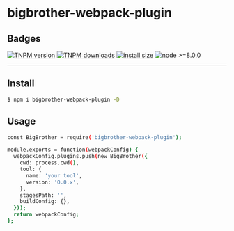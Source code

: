 # bigbrother-webpack-plugin

## Badges

[![TNPM version][tnpm-image]][tnpm-url]
[![TNPM downloads][tnpm-downloads-image]][tnpm-url]
[![install size][install-size-image]][install-size-url]
![node >=8.0.0](https://duing.alibaba-inc.com/img/label?key=node&value=%3E%3D8.0.0&keyBgColor=505050&valueBgColor=51CA2A&size=12)

[tnpm-image]: https://npm.alibaba-inc.com/badge/v/bigbrother-webpack-plugin.svg
[tnpm-url]: https://npm.alibaba-inc.com/package/bigbrother-webpack-plugin
[tnpm-downloads-image]: https://npm.alibaba-inc.com/badge/d/bigbrother-webpack-plugin.svg
[install-size-image]: http://npg.dockerlab.alipay.net/badge?p=bigbrother-webpack-plugin
[install-size-url]: http://npg.dockerlab.alipay.net/result?p=bigbrother-webpack-plugin

--------------------

## Install

```bash
$ npm i bigbrother-webpack-plugin -D
```

## Usage

```bash
const BigBrother = require('bigbrother-webpack-plugin');

module.exports = function(webpackConfig) {
  webpackConfig.plugins.push(new BigBrother({
    cwd: process.cwd(),
    tool: {
      name: 'your tool',
      version: '0.0.x',
    },
    stagesPath: '',
    buildConfig: {},
  }));
  return webpackConfig;
};
```
